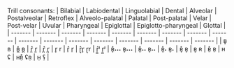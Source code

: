 Trill consonants:
| Bilabial    | Labiodental    | Linguolabial    | Dental | Alveolar    | Postalveolar | Retroflex    | Alveolo-palatal | Palatal    | Post-palatal    | Velar    | Post-velar | Uvular    | Pharyngeal | Epiglottal    | Epiglotto-pharyngeal | Glottal |
| -------    | -------    | -------    | ------- | -------    | ------- | -------    | ------- | -------    | -------    | -------    | ------- | -------    | ------- | -------    | ------- | ------- |
| ʙ̥ ʙ  | ʙ̪̊ ʙ̪    | r̼̊ r̼  | r̪̊ r̪   | r̥ r  | r̠̊ r̠   | ɽ̊r̥ ɽr  | r̠̻̊ʲ r̠̻ʲ    | ʀ̟̊˖˖˖ ʀ̟˖˖˖  | ʀ̟̊˖˖ ʀ̟˖˖    | ʀ̟̊˖ ʀ̟˖  | ʀ̟̊ ʀ̟    | ʀ̥ ʀ  | ʀ̠̊ ʀ̠    | ʜ ʢ  | ʜʀ̠̊ ʢʀ̠    | ʜ̠ ʢ̠  |
